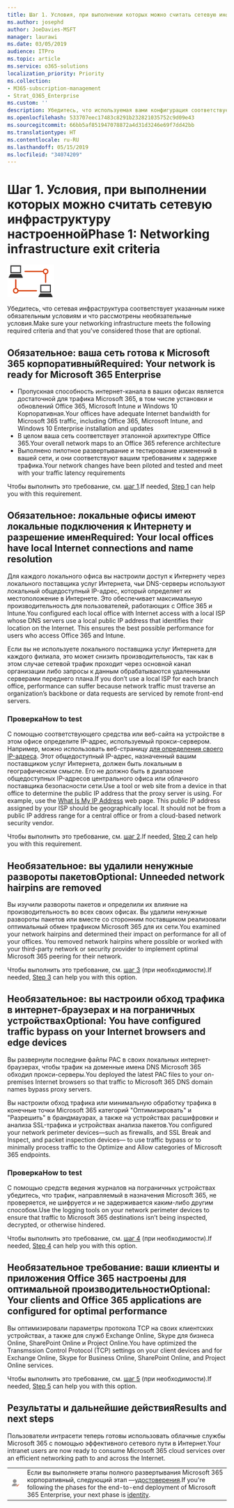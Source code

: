 ```yaml
---
title: Шаг 1. Условия, при выполнении которых можно считать сетевую инфраструктуру настроенной
ms.author: josephd
author: JoeDavies-MSFT
manager: laurawi
ms.date: 03/05/2019
audience: ITPro
ms.topic: article
ms.service: o365-solutions
localization_priority: Priority
ms.collection:
- M365-subscription-management
- Strat_O365_Enterprise
ms.custom: ''
description: Убедитесь, что используемая вами конфигурация соответствует критериям Microsoft 365 корпоративный для сетевой инфраструктуры.
ms.openlocfilehash: 533707eec17483c8291b232821035752c9d09e43
ms.sourcegitcommit: 66bb5af851947078872a4d31d3246e69f7dd42bb
ms.translationtype: HT
ms.contentlocale: ru-RU
ms.lasthandoff: 05/15/2019
ms.locfileid: "34074209"
---
```

# <a name="phase-1-networking-infrastructure-exit-criteria"></a><span data-ttu-id="211bc-103">Шаг 1. Условия, при выполнении которых можно считать сетевую инфраструктуру настроенной</span><span class="sxs-lookup"><span data-stu-id="211bc-103">Phase 1: Networking infrastructure exit criteria</span></span>

![](./media/deploy-foundation-infrastructure/networking_icon-small.png)

<span data-ttu-id="211bc-104">Убедитесь, что сетевая инфраструктура соответствует указанным ниже обязательным условиям и что рассмотрены необязательные условия.</span><span class="sxs-lookup"><span data-stu-id="211bc-104">Make sure your networking infrastructure meets the following required criteria and that you've considered those that are optional.</span></span>

<a name="crit-networking-step1"></a>
## <a name="required-your-network-is-ready-for-microsoft-365-enterprise"></a><span data-ttu-id="211bc-105">Обязательное: ваша сеть готова к Microsoft 365 корпоративный</span><span class="sxs-lookup"><span data-stu-id="211bc-105">Required: Your network is ready for Microsoft 365 Enterprise</span></span>

- <span data-ttu-id="211bc-106">Пропускная способность интернет-канала в ваших офисах является достаточной для трафика Microsoft 365, в том числе установки и обновлений Office 365, Microsoft Intune и Windows 10 Корпоративная.</span><span class="sxs-lookup"><span data-stu-id="211bc-106">Your offices have adequate Internet bandwidth for Microsoft 365 traffic, including Office 365, Microsoft Intune, and Windows 10 Enterprise installation and updates</span></span>
- <span data-ttu-id="211bc-107">В целом ваша сеть соответствует эталонной архитектуре Office 365.</span><span class="sxs-lookup"><span data-stu-id="211bc-107">Your overall network maps to an Office 365 reference architecture</span></span>
- <span data-ttu-id="211bc-108">Выполнено пилотное развертывание и тестирование изменений в вашей сети, и они соответствуют вашим требованиям к задержке трафика.</span><span class="sxs-lookup"><span data-stu-id="211bc-108">Your network changes have been piloted and tested and meet with your traffic latency requirements</span></span> 

<span data-ttu-id="211bc-109">Чтобы выполнить это требование, см. [шаг 1](networking-provide-bandwidth-cloud-services.md).</span><span class="sxs-lookup"><span data-stu-id="211bc-109">If needed, [Step 1](networking-provide-bandwidth-cloud-services.md) can help you with this requirement.</span></span>

<a name="crit-networking-step2"></a>
## <a name="required-your-local-offices-have-local-internet-connections-and-name-resolution"></a><span data-ttu-id="211bc-110">Обязательное: локальные офисы имеют локальные подключения к Интернету и разрешение имен</span><span class="sxs-lookup"><span data-stu-id="211bc-110">Required: Your local offices have local Internet connections and name resolution</span></span>

<span data-ttu-id="211bc-p101">Для каждого локального офиса вы настроили доступ к Интернету через локального поставщика услуг Интернета, чьи DNS-серверы используют локальный общедоступный IP-адрес, который определяет их местоположение в Интернете. Это обеспечивает максимальную производительность для пользователей, работающих с Office 365 и Intune.</span><span class="sxs-lookup"><span data-stu-id="211bc-p101">You configured each local office with Internet access with a local ISP whose DNS servers use a local public IP address that identifies their location on the Internet. This ensures the best possible performance for users who access Office 365 and Intune.</span></span>

<span data-ttu-id="211bc-113">Если вы не используете локального поставщика услуг Интернета для каждого филиала, это может снизить производительность, так как в этом случае сетевой трафик проходит через основной канал организации либо запросы к данным обрабатываются удаленными серверами переднего плана.</span><span class="sxs-lookup"><span data-stu-id="211bc-113">If you don’t use a local ISP for each branch office, performance can suffer because network traffic must traverse an organization’s backbone or data requests are serviced by remote front-end servers.</span></span>

### <a name="how-to-test"></a><span data-ttu-id="211bc-114">Проверка</span><span class="sxs-lookup"><span data-stu-id="211bc-114">How to test</span></span>
<span data-ttu-id="211bc-p102">С помощью соответствующего средства или веб-сайта на устройстве в этом офисе определите IP-адрес, используемый прокси-сервером. Например, можно использовать веб-страницу [для определения своего IP-адреса](https://www.whatismypublicip.com/). Этот общедоступный IP-адрес, назначенный вашим поставщиком услуг Интернета, должен быть локальным в географическом смысле. Его не должно быть в диапазоне общедоступных IP-адресов центрального офиса или облачного поставщика безопасности сети.</span><span class="sxs-lookup"><span data-stu-id="211bc-p102">Use a tool or web site from a device in that office to determine the public IP address that the proxy server is using. For example, use the [What Is My IP Address](https://www.whatismypublicip.com/) web page. This public IP address assigned by your ISP should be geographically local. It should not be from a public IP address range for a central office or from a cloud-based network security vendor.</span></span>

<span data-ttu-id="211bc-119">Чтобы выполнить это требование, см. [шаг 2](networking-dns-resolution-same-location.md).</span><span class="sxs-lookup"><span data-stu-id="211bc-119">If needed, [Step 2](networking-dns-resolution-same-location.md) can help you with this requirement.</span></span>

<a name="crit-networking-step3"></a>
## <a name="optional-unneeded-network-hairpins-are-removed"></a><span data-ttu-id="211bc-120">Необязательное: вы удалили ненужные развороты пакетов</span><span class="sxs-lookup"><span data-stu-id="211bc-120">Optional: Unneeded network hairpins are removed</span></span>

<span data-ttu-id="211bc-p103">Вы изучили развороты пакетов и определили их влияние на производительность во всех своих офисах. Вы удалили ненужные развороты пакетов или вместе со сторонним поставщиком реализовали оптимальный обмен трафиком Microsoft 365 для их сети.</span><span class="sxs-lookup"><span data-stu-id="211bc-p103">You examined your network hairpins and determined their impact on performance for all of your offices. You removed network hairpins where possible or worked with your third-party network or security provider to implement optimal Microsoft 365 peering for their network.</span></span>

<span data-ttu-id="211bc-123">Чтобы выполнить это требование, см. [шаг 3](networking-avoid-network-hairpins.md) (при необходимости).</span><span class="sxs-lookup"><span data-stu-id="211bc-123">If needed, [Step 3](networking-avoid-network-hairpins.md) can help you with this option.</span></span>


<a name="crit-networking-step4"></a>
## <a name="optional-you-have-configured-traffic-bypass-on-your-internet-browsers-and-edge-devices"></a><span data-ttu-id="211bc-124">Необязательное: вы настроили обход трафика в интернет-браузерах и на пограничных устройствах</span><span class="sxs-lookup"><span data-stu-id="211bc-124">Optional: You have configured traffic bypass on your Internet browsers and edge devices</span></span>

<span data-ttu-id="211bc-125">Вы развернули последние файлы PAC в своих локальных интернет-браузерах, чтобы трафик на доменные имена DNS Microsoft 365 обходил прокси-серверы.</span><span class="sxs-lookup"><span data-stu-id="211bc-125">You deployed the latest PAC files to your on-premises Internet browsers so that traffic to Microsoft 365 DNS domain names bypass proxy servers.</span></span>

<span data-ttu-id="211bc-126">Вы настроили обход трафика или минимальную обработку трафика в конечные точки Microsoft 365 категорий "Оптимизировать" и "Разрешить" в брандмауэрах, а также на устройствах расшифровки и анализа SSL-трафика и устройствах анализа пакетов.</span><span class="sxs-lookup"><span data-stu-id="211bc-126">You configured your network perimeter devices—such as firewalls, and SSL Break and Inspect, and packet inspection devices— to use traffic bypass or to minimally process traffic to the Optimize and Allow categories of Microsoft 365 endpoints.</span></span>


### <a name="how-to-test"></a><span data-ttu-id="211bc-127">Проверка</span><span class="sxs-lookup"><span data-stu-id="211bc-127">How to test</span></span>

<span data-ttu-id="211bc-128">С помощью средств ведения журналов на пограничных устройствах убедитесь, что трафик, направляемый в назначения Microsoft 365, не проверяется, не шифруется и не задерживается каким-либо другим способом.</span><span class="sxs-lookup"><span data-stu-id="211bc-128">Use the logging tools on your network perimeter devices to ensure that traffic to Microsoft 365 destinations isn’t being inspected, decrypted, or otherwise hindered.</span></span>

<span data-ttu-id="211bc-129">Чтобы выполнить это требование, см. [шаг 4](networking-configure-proxies-firewalls.md) (при необходимости).</span><span class="sxs-lookup"><span data-stu-id="211bc-129">If needed, [Step 4](networking-configure-proxies-firewalls.md) can help you with this option.</span></span>


<a name="crit-networking-step5"></a>
## <a name="optional-your-clients-and-office-365-applications-are-configured-for-optimal-performance"></a><span data-ttu-id="211bc-130">Необязательное требование: ваши клиенты и приложения Office 365 настроены для оптимальной производительности</span><span class="sxs-lookup"><span data-stu-id="211bc-130">Optional: Your clients and Office 365 applications are configured for optimal performance</span></span>

<span data-ttu-id="211bc-131">Вы оптимизировали параметры протокола TCP на своих клиентских устройствах, а также для служб Exchange Online, Skype для бизнеса Online, SharePoint Online и Project Online.</span><span class="sxs-lookup"><span data-stu-id="211bc-131">You have optimized the Transmssion Control Protocol (TCP) settings on your client devices and for Exchange Online, Skype for Business Online, SharePoint Online, and Project Online services.</span></span>

<span data-ttu-id="211bc-132">Чтобы выполнить это требование, см. [шаг 5](networking-optimize-tcp-performance.md) (при необходимости).</span><span class="sxs-lookup"><span data-stu-id="211bc-132">If needed, [Step 5](networking-optimize-tcp-performance.md) can help you with this option.</span></span>

## <a name="results-and-next-steps"></a><span data-ttu-id="211bc-133">Результаты и дальнейшие действия</span><span class="sxs-lookup"><span data-stu-id="211bc-133">Results and next steps</span></span>

<span data-ttu-id="211bc-134">Пользователи интрасети теперь готовы использовать облачные службы Microsoft 365 с помощью эффективного сетевого пути в Интернет.</span><span class="sxs-lookup"><span data-stu-id="211bc-134">Your intranet users are now ready to consume Microsoft 365 cloud services over an efficient networking path to and across the Internet.</span></span>

|||
|:-------|:-----|
|![](./media/deploy-foundation-infrastructure/identity_icon-small.png)| <span data-ttu-id="211bc-135">Если вы выполняете этапы полного развертывания Microsoft 365 корпоративный, следующий этап —[удостоверения](identity-infrastructure.md).</span><span class="sxs-lookup"><span data-stu-id="211bc-135">If you're following the phases for the end-to-end deployment of Microsoft 365 Enterprise, your next phase is [identity](identity-infrastructure.md).</span></span> |
